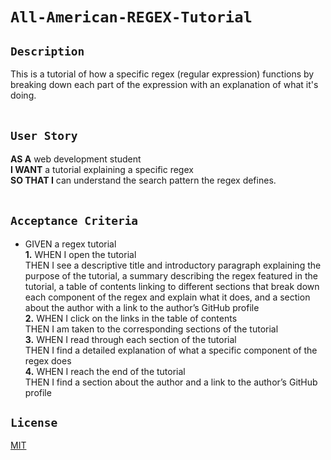 # **``All-American-REGEX-Tutorial``**

## **``Description``**
This is a tutorial of how a specific regex (regular expression) functions by breaking down each part of the expression with an explanation of what it's doing.
</br></br>


## **``User Story``**
**AS A** web development student </br>
**I WANT** a tutorial explaining a specific regex </br>
**SO THAT I** can understand the search pattern the regex defines.
</br></br>


## **``Acceptance Criteria``**
* GIVEN a regex tutorial </br>
**1.** WHEN I open the tutorial </br>
THEN I see a descriptive title and introductory paragraph explaining the purpose of the tutorial, a summary describing the regex featured in 
the tutorial, a table of contents linking to different sections that break down each component of the regex and explain what it does, and a
section about the author with a link to the author’s GitHub profile </br>
**2.** WHEN I click on the links in the table of contents </br>
THEN I am taken to the corresponding sections of the tutorial </br>
**3.** WHEN I read through each section of the tutorial </br>
THEN I find a detailed explanation of what a specific component of the regex does </br>
**4.** WHEN I reach the end of the tutorial </br>
THEN I find a section about the author and a link to the author’s GitHub profile</br>

## **``License``**
[MIT](https://github.com/MrBrandtCox/All-American-REGEX-Tutorial/blob/main/LICENSE)